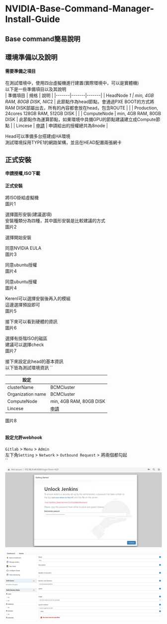 # NVIDIA-Base-Command-Manager-Install-Guide
## Base command簡易說明    

## 環境準備以及說明  

#### 需要準備之項目   

在測試環境中，使用四台虛擬機進行建置(實際環境中，可以是實體機)  
以下是一些準備項目以及其說明  
 | 準備項目 | 規格 | 說明 | 
|-------|-------|-------| 
| HeadNode *1 | min, 4GB RAM, 80GB DISK, NIC*2 | 此節點作為head節點，會通過PXE BOOT的方式將RAM DISK部屬出去，所有的內容都會放在head，包含ROUTE |
|  | Production, 24cores 128GB RAM, 512GB DISK |  |
| ComputeNode | min, 4GB RAM, 80GB DISK | 此節點作為運算節點，如果環境中具備GPU的節點建議建立成Compute節點 |
| Lincese | [申請](https://customer.brightcomputing.com/Customer-Login) | 申請給出的授權總共為8node |

Head可以準備多台搭建成HA環境  
測試環境採用TYPE1的網路架構，並且在HEAD配置兩張網卡  

## 正式安裝             
#### 申請授權,ISO下載  
#### 正式安裝  
將ISO掛給虛擬機    
圖片1 


選擇圖形安裝(建議選項)  
安裝種類分為四種，其中圖形安裝是比較建議的方式  
圖片2 

選擇開始安裝   


同意NVIDIA EULA  
圖片3  


同意ubuntu授權  
圖片4  

同意ubuntu授權  
圖片4  

Kerenl可以選擇安裝後再入的模組  
這邊選擇預設即可  
圖片5  

接下來可以看到硬體的資訊  
圖片6  

選擇有掛階ISO的磁區  
建議可以選擇check  
圖片7  

接下來設定此head的基本資訊  
以下皆為測試環境資訊
``  

 | 設定 |  |
|-------|-------|
| clusterName | BCMCluster |
| Organization name | BCMCluster |
| ComputeNode | min, 4GB RAM, 80GB DISK |
| Lincese | [申請](https://customer.brightcomputing.com/Customer-Login) |

圖片8  


```

```

#### 設定允許webhook   
`Gitlab` > `Menu` > `Admin`  
左下角`Setting` > `Network` > `Outbound Request` > 將兩個都勾起  
 ``  

![img](https://github.com/ReSin-Yan/Kubernetes-Opensource-Project/blob/main/CICD/Jenkins/cicd/input%20token.PNG)   




![img](https://github.com/ReSin-Yan/Kubernetes-Opensource-Project/blob/main/CICD/Jenkins/cicd/addnode2.PNG)   



